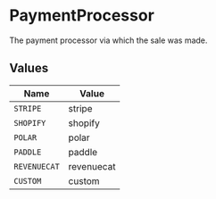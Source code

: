 # PaymentProcessor

The payment processor via which the sale was made.


## Values

| Name         | Value        |
| ------------ | ------------ |
| `STRIPE`     | stripe       |
| `SHOPIFY`    | shopify      |
| `POLAR`      | polar        |
| `PADDLE`     | paddle       |
| `REVENUECAT` | revenuecat   |
| `CUSTOM`     | custom       |